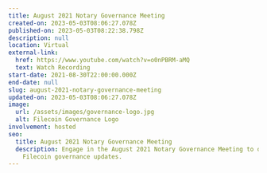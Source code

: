 ```yaml
---
title: August 2021 Notary Governance Meeting
created-on: 2023-05-03T08:06:27.078Z
published-on: 2023-05-03T08:22:38.798Z
description: null
location: Virtual
external-link:
  href: https://www.youtube.com/watch?v=o0nPBRM-aMQ
  text: Watch Recording
start-date: 2021-08-30T22:00:00.000Z
end-date: null
slug: august-2021-notary-governance-meeting
updated-on: 2023-05-03T08:06:27.078Z
image:
  url: /assets/images/governance-logo.jpg
  alt: Filecoin Governance Logo
involvement: hosted
seo:
  title: August 2021 Notary Governance Meeting
  description: Engage in the August 2021 Notary Governance Meeting to discuss
    Filecoin governance updates.
---
```

